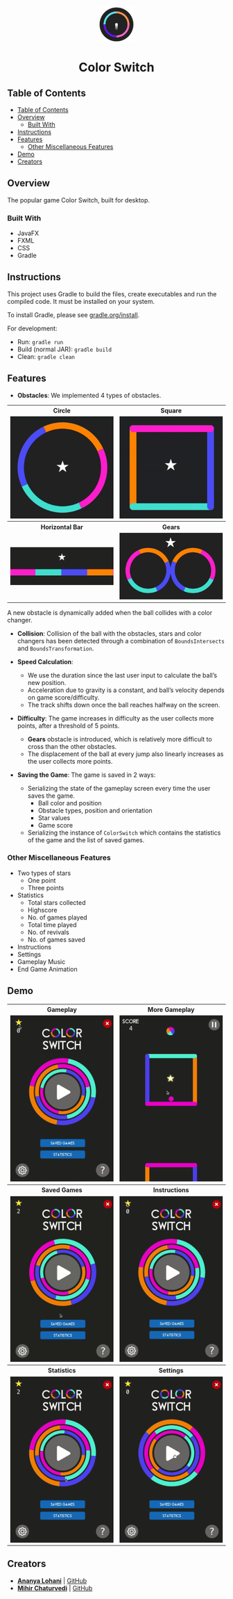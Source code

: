 <div align="center">
  <img src="images/logo.png" width="80">
  <h1>Color Switch</h1>
</div>

## Table of Contents

- [Table of Contents](#table-of-contents)
- [Overview](#overview)
  - [Built With](#built-with)
- [Instructions](#instructions)
- [Features](#features)
  - [Other Miscellaneous Features](#other-miscellaneous-features)
- [Demo](#demo)
- [Creators](#creators)

## Overview

The popular game Color Switch, built for desktop.

### Built With

- JavaFX
- FXML
- CSS
- Gradle

## Instructions

This project uses Gradle to build the files, create executables and run the compiled code. It must be installed on your system.

To install Gradle, please see [gradle.org/install](https://gradle.org/install/).

For development:

- Run: `gradle run`
- Build (normal JAR): `gradle build`
- Clean: `gradle clean`

## Features

- **Obstacles**:
  We implemented 4 types of obstacles.

<table>
  <tr>
    <th width="50%">Circle</th>
    <th width="50%">Square</th>
  </tr>
  <tr>
    <td> <img src ="images/circle.gif">
    <td> <img src ="images/square.gif">
  </tr>
  <tr>
    <th width="50%">Horizontal Bar</th>
    <th width="50%">Gears</th>
  </tr>
  <tr>
    <td> <img src ="images/bar.gif">
    <td> <img src ="images/gears.gif">
  </tr>
</table>

A new obstacle is dynamically added when the ball collides with a color changer.

- **Collision**: Collision of the ball with the obstacles, stars and color changers has been detected through a combination of `BoundsIntersects` and `BoundsTransformation`.

- **Speed Calculation**:

  - We use the duration since the last user input to calculate the ball’s new position.
  - Acceleration due to gravity is a constant, and ball’s velocity depends on game score/difficulty.
  - The track shifts down once the ball reaches halfway on the screen.

- **Difficulty**:
  The game increases in difficulty as the user collects more points, after a threshold of 5 points.

  - **Gears** obstacle is introduced, which is relatively more difficult to cross than the other obstacles.
  - The displacement of the ball at every jump also linearly increases as the user collects more points.

- **Saving the Game**: The game is saved in 2 ways:
  - Serializing the state of the gameplay screen every time the user saves the game.
    - Ball color and position
    - Obstacle types, position and orientation
    - Star values
    - Game score
  - Serializing the instance of `ColorSwitch` which contains the statistics of the game and the list of saved games.

### Other Miscellaneous Features

- Two types of stars
  - One point
  - Three points
- Statistics
  - Total stars collected
  - Highscore
  - No. of games played
  - Total time played
  - No. of revivals
  - No. of games saved
- Instructions
- Settings
- Gameplay Music
- End Game Animation

## Demo

<table>
  <tr>
    <th width="50%">Gameplay</th>
    <th width="50%">More Gameplay</th>
  </tr>
  <tr>
    <td> <img src ="images/gameplay.gif">
    <td> <img src ="images/more_gameplay.gif">
  </tr>
  <tr>
    <th width="50%">Saved Games</th>
    <th width="50%">Instructions</th>
  </tr>
  <tr>
    <td> <img src ="images/saved_games.gif">
    <td> <img src ="images/instructions.gif">
  </tr>
    <tr>
    <th width="50%">Statistics</th>
    <th width="50%">Settings</th>
  </tr>
  <tr>
    <td> <img src ="images/statistics.gif">
    <td> <img src ="images/settings.gif">
  </tr>
</table>

## Creators

- **[Ananya Lohani](https://ananyalohani.me/)** | [GitHub](https://github.com/ananyalohani/)
- **[Mihir Chaturvedi](https://mihir.ch/)** | [GitHub](https://github.com/plibither8/)
